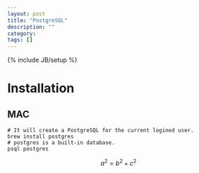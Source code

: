 ```yaml
---
layout: post
title: "PostgreSQL"
description: ""
category:
tags: []
---
```

{% include JB/setup %}

# Installation
## MAC
```
# It will create a PostgreSQL for the current logined user.
brew install postgres
# postgres is a built-in database.
psql postgres
```
$$
a^2 = b^2 + c^2
$$
